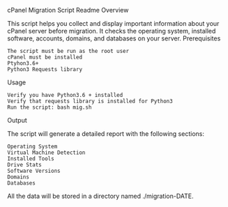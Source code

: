 cPanel Migration Script Readme
Overview

This script helps you collect and display important information about your cPanel server before migration. It checks the operating system, installed software, accounts, domains, and databases on your server.
Prerequisites

    The script must be run as the root user
    cPanel must be installed
    Ptyhon3.6+
    Python3 Requests library

Usage

    Verify you have Python3.6 + installed
    Verify that requests library is installed for Python3
    Run the script: bash mig.sh

Output

The script will generate a detailed report with the following sections:

    Operating System
    Virtual Machine Detection
    Installed Tools
    Drive Stats
    Software Versions
    Domains
    Databases

All the data will be stored in a directory named ./migration-DATE.
